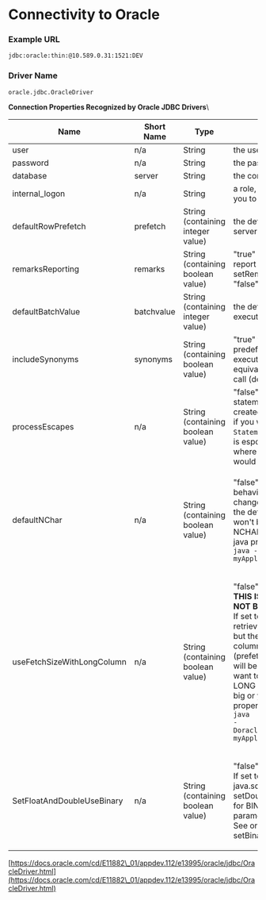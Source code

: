 # Connectivity to Oracle

### Example URL

```
jdbc:oracle:thin:@10.589.0.31:1521:DEV
```

### Driver Name

```
oracle.jdbc.OracleDriver
```

**Connection Properties Recognized by Oracle JDBC Drivers**\\

| **Name**                   | **Short Name** | **Type**                          | **Description**                                                                                                                                                                                                                                                                                                                                                                                                                                                                                                                                                                                                                                                               |
| -------------------------- | -------------- | --------------------------------- | ----------------------------------------------------------------------------------------------------------------------------------------------------------------------------------------------------------------------------------------------------------------------------------------------------------------------------------------------------------------------------------------------------------------------------------------------------------------------------------------------------------------------------------------------------------------------------------------------------------------------------------------------------------------------------- |
| user                       | n/a            | String                            | the user name for logging into the database                                                                                                                                                                                                                                                                                                                                                                                                                                                                                                                                                                                                                                   |
| password                   | n/a            | String                            | the password for logging into the database                                                                                                                                                                                                                                                                                                                                                                                                                                                                                                                                                                                                                                    |
| database                   | server         | String                            | the connect string for the database                                                                                                                                                                                                                                                                                                                                                                                                                                                                                                                                                                                                                                           |
| internal\_logon            | n/a            | String                            | a role, such as `sysdba` or `sysoper`, that allows you to log on as `sys`                                                                                                                                                                                                                                                                                                                                                                                                                                                                                                                                                                                                     |
| defaultRowPrefetch         | prefetch       | String (containing integer value) | the default number of rows to prefetch from the server (default value is "10")                                                                                                                                                                                                                                                                                                                                                                                                                                                                                                                                                                                                |
| remarksReporting           | remarks        | String (containing boolean value) | "true" if getTables() and getColumns() should report TABLE\_REMARKS; equivalent to using setRemarksReporting() (default value is "false")                                                                                                                                                                                                                                                                                                                                                                                                                                                                                                                                     |
| defaultBatchValue          | batchvalue     | String (containing integer value) | the default batch value that triggers an execution request (default value is "10")                                                                                                                                                                                                                                                                                                                                                                                                                                                                                                                                                                                            |
| includeSynonyms            | synonyms       | String (containing boolean value) | "true" to include column information from predefined "synonym" SQL entities when you execute a `DataBaseMetaData getColumns()` call; equivalent to connection `setIncludeSynonyms()` call (default value is "false")                                                                                                                                                                                                                                                                                                                                                                                                                                                          |
| processEscapes             | n/a            | String (containing boolean value) | "false" to disable escape processing for statements (Statement or PreparedStatement) created from this connection. Set this to "false" if you want to avoid many calls to `Statement.setEscapeProcessing(false);`. This is espcially usefull for PreparedStatement where a call to `setEscapeProcessing(false)` would have no effect. The default is "true".                                                                                                                                                                                                                                                                                                                  |
| defaultNChar               | n/a            | String (containing boolean value) | <p>"false" is the default. If set to "true", the default behavior for handling character datatypes is changed so that NCHAR/NVARCHAR2 become the default. This means that setFormOfUse() won't be needed anymore when using NCHAR/NVARCHAR2. This can also be set as a java property :<br><code>java -Doracle.jdbc.defaultNChar=true myApplication</code></p>                                                                                                                                                                                                                                                                                                                 |
| useFetchSizeWithLongColumn | n/a            | String (containing boolean value) | <p>"false" is the default.<br><strong>THIS IS A THIN ONLY PROPERTY. IT SHOULD NOT BE USED WITH ANY OTHER DRIVERS.</strong><br>If set to "true", the performance when retrieving data in a 'SELECT' will be improved but the default behavior for handling LONG columns will be changed to fetch multiple rows (prefetch size). It means that enough memory will be allocated to read this data. So if you want to use this property, make sure that the LONG columns you are retrieving are not too big or you may run out of memory. This property can also be set as a java property :<br><code>java -Doracle.jdbc.useFetchSizeWithLongColumn=true myApplication</code></p> |
| SetFloatAndDoubleUseBinary | n/a            | String (containing boolean value) | <p>"false" is the default.<br>If set to "true", causes the java.sql.PreparedStatment setFloat and setDouble API's to use internal binary format as for BINARY_FLOAT and BINARY_DOUBLE parameters.<br>See oracle.jdbc.OraclePreparedStatement setBinaryFloat and setBinaryDouble<br></p>                                                                                                                                                                                                                                                                                                                                                                                       |

[https://docs.oracle.com/cd/E11882\_01/appdev.112/e13995/oracle/jdbc/OracleDriver.html](https://docs.oracle.com/cd/E11882\_01/appdev.112/e13995/oracle/jdbc/OracleDriver.html)
